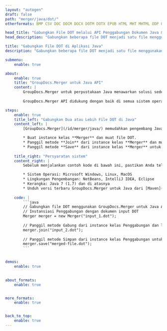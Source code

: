 ```yaml
---
layout: "autogen"
draft: false
path: "merger/java/dot/"
otherformats: BMP CSV DOC DOCM DOCX DOTM DOTX EPUB HTML MHT MHTML ODP ODS ODT OTP OTT PDF PNG POTM POTX PPS PPSM PPSX PPT PPTM PPTX PS RTF TEX TIF TIFF TSV TXT VDX VSDM VSDX VSSM VSSX VSTM VSTX VSX VTX XLAM XLS XLSB XLSM XLSX XLT XLTM XLTX XPS

head_title: "Gabungkan File DOT melalui API Penggabungan Dokumen Java & J2SE"
head_description: "Gabungkan beberapa file DOT menjadi satu file menggunakan API penggabungan dokumen Java dengan semua data, gaya, dan pemformatan sebagai dokumen sumber."

title: "Gabungkan File DOT di Aplikasi Java"
description: "Gabungkan beberapa file DOT menjadi satu file menggunakan API penggabungan dokumen Java. Gabungkan halaman atau rentang halaman yang dipilih dari berbagai dokumen sumber menjadi satu dokumen hasil dengan semua data, gaya, dan pemformatan sebagai dokumen sumber."

submenu:
    enable: true

about:
    enable: true
    title: "GroupDocs.Merger untuk Java API"
    content: |
        GroupDocs.Merger untuk perpustakaan Java menawarkan solusi sederhana untuk menggabungkan & membagi dengan aman antara berbagai format dokumen termasuk PDF, Microsoft Office (Word, Excel, PowerPoint, OneNote), OpenDocument, HTML, gambar dan banyak lainnya dalam aplikasi .NET. Dengan menambahkan hanya beberapa baris kode, lakukan beberapa operasi dokumen seperti memindahkan, menghapus, memutar, menukar, mengekstrak, atau mengubah orientasi halaman di dalam dokumen. API penggabungan dokumen juga mendukung pratinjau halaman dokumen sebagai gambar untuk menganalisis struktur dokumen, pemformatan, dan konten pada halaman.
        
        GroupDocs.Merger API didukung dengan baik di semua sistem operasi utama dan versi Java termasuk J2SE 7.0 (1.7), J2SE 8.0 (1.8) dan Java 10.

steps:
    enable: true
    title_left: "Gabungkan Dua atau Lebih File DOT di Java"
    content_left: |
        [GroupDocs.Merger](/id/merger/java/) memudahkan pengembang Java untuk menggabungkan beberapa file DOT dengan menerapkan beberapa langkah mudah.

        * Buat instance kelas **Merger** dan muat file DOT.
        * Panggil metode **Join** dari instance kelas **Merger** dan muat file DOT lainnya.
        * Panggil metode **Save** dari instance kelas **Merger** untuk menyimpan dokumen yang digabungkan.
        
    title_right: "Persyaratan sistem"
    content_right: |
        Sebelum menjalankan contoh kode di bawah ini, pastikan Anda telah menginstal prasyarat berikut di sistem Anda.

        * Sistem Operasi: Microsoft Windows, Linux, MacOS
        * Lingkungan Pengembangan: NetBeans, IntelliJ IDEA, Eclipse
        * Kerangka: Java 7 (1.7) dan di atasnya
        * Unduh versi terbaru GroupDocs.Merger untuk Java dari [Maven](https://repository.groupdocs.com/webapp/#/artifacts/browse/tree/General/repo/com/groupdocs/groupdocs-merger)
        
    code: |
        ```java
        // Gabungkan file DOT menggunakan GroupDocs.Merger untuk Java API
        // Instansiasi Penggabungan dengan dokumen input DOT
        Merger merger = new Merger("input_1.dot");
        
        // Panggil metode Gabung dari instance kelas Penggabungan dan lewati jalur dokumen sumber kedua
        merger.join("input_2.dot");
            
        // Panggil metode Simpan dari instance kelas Penggabungan untuk menyimpan dokumen yang digabungkan
        merger.save("merged-file.dot");        
        ```        


demos:
    enable: true
        

about_formats:
    enable: true


more_formats:
    enable: true


back_to_top:
    enable: true
---
```

